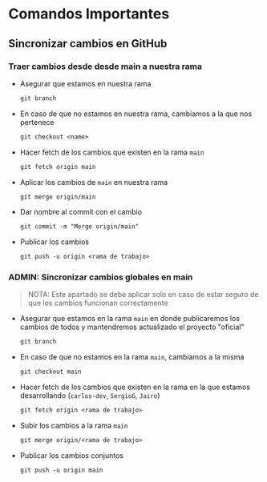 # Comandos Importantes

## Sincronizar cambios en GitHub

### Traer cambios desde desde main a nuestra rama

- Asegurar que estamos en nuestra rama

  ```txt
  git branch
  ```

- En caso de que no estamos en nuestra rama, cambiamos a la que nos pertenece

  ```txt
  git checkout <name>
  ```

- Hacer fetch de los cambios que existen en la rama `main`

  ```txt
  git fetch origin main
  ```

- Aplicar los cambios de `main` en nuestra rama

  ```txt
  git merge origin/main
  ```

- Dar nombre al commit con el cambio
  
  ```txt
  git commit -m "Merge origin/main"
  ```

- Publicar los cambios
  
  ```txt
  git push -u origin <rama de trabajo>
  ```

### ADMIN: Sincronizar cambios globales en main

> NOTA: Este apartado se debe aplicar solo en caso de estar seguro de que los cambios funcionan correctamente

- Asegurar que estamos en la rama `main` en donde publicaremos los cambios de todos y mantendremos actualizado el proyecto "oficial"

  ```txt
  git branch
  ```

- En caso de que no estamos en la rama `main`, cambiamos a la misma

  ```txt
  git checkout main
  ```

- Hacer fetch de los cambios que existen en la rama en la que estamos desarrollando (`carlos-dev`, `SergioG`, `Jairo`)

  ```txt
  git fetch origin <rama de trabajo>
  ```

- Subir los cambios a la rama `main`

  ```txt
  git merge origin/<rama de trabajo>
  ```

- Publicar los cambios conjuntos
  
  ```txt
  git push -u origin main
  ```
